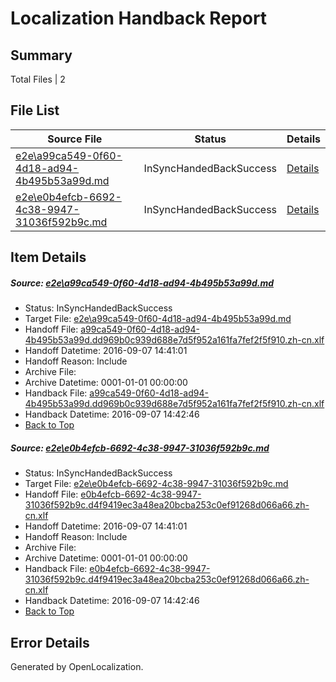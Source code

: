 # <a name='report-top'></a> Localization Handback Report

## Summary
 Total Files | 2

## File List
 Source File | Status | Details 
 ----------- | ------ | ------- 
 [e2e\a99ca549-0f60-4d18-ad94-4b495b53a99d.md](https://github.com/OpenLocalizationTestOrg/ol-test0/blob/ec2bbf4505635998afb0cd1e0c8c5e9d8c9ae6e5/e2e/a99ca549-0f60-4d18-ad94-4b495b53a99d.md) | InSyncHandedBackSuccess | [Details](#5986c3e50e46b05dcd0ef5e52416a4c73defaa5f1)
 [e2e\e0b4efcb-6692-4c38-9947-31036f592b9c.md](https://github.com/OpenLocalizationTestOrg/ol-test0/blob/ec2bbf4505635998afb0cd1e0c8c5e9d8c9ae6e5/e2e/e0b4efcb-6692-4c38-9947-31036f592b9c.md) | InSyncHandedBackSuccess | [Details](#39d40511d9f05547f397ec07b14c9d1f889f9a8b2)

## Item Details
##### <a name='5986c3e50e46b05dcd0ef5e52416a4c73defaa5f1'></a> Source: [e2e\a99ca549-0f60-4d18-ad94-4b495b53a99d.md](https://github.com/OpenLocalizationTestOrg/ol-test0/blob/ec2bbf4505635998afb0cd1e0c8c5e9d8c9ae6e5/e2e/a99ca549-0f60-4d18-ad94-4b495b53a99d.md)
* Status: InSyncHandedBackSuccess
* Target File: [e2e\a99ca549-0f60-4d18-ad94-4b495b53a99d.md](https://github.com/OpenLocalizationTestOrg/ol-test0-zhcn/blob/49e2043d599953c9415efb900aa701a2ddbcd589/e2e/a99ca549-0f60-4d18-ad94-4b495b53a99d.md)
* Handoff File: [a99ca549-0f60-4d18-ad94-4b495b53a99d.dd969b0c939d688e7d5f952a161fa7fef2f5f910.zh-cn.xlf](https://github.com/OpenLocalizationTestOrg/ol-test0-handoff/blob/ad096d13c91ec0a696b3d567dd8b6b006d16ff0a/ol-handoff/OpenLocalizationTestOrg/ol-test0-zhcn/yuwzho/ht/a99ca549-0f60-4d18-ad94-4b495b53a99d.dd969b0c939d688e7d5f952a161fa7fef2f5f910.zh-cn.xlf)
* Handoff Datetime: 2016-09-07 14:41:01
* Handoff Reason: Include
* Archive File: 
* Archive Datetime: 0001-01-01 00:00:00
* Handback File: [a99ca549-0f60-4d18-ad94-4b495b53a99d.dd969b0c939d688e7d5f952a161fa7fef2f5f910.zh-cn.xlf](https://github.com/OpenLocalizationTestOrg/ol-test0-handback/blob/a699e639c43dab6b0b7ddd1d52399295d5915ff1/ol-handback/OpenLocalizationTestOrg/ol-test0-zhcn/yuwzho/ht/a99ca549-0f60-4d18-ad94-4b495b53a99d.dd969b0c939d688e7d5f952a161fa7fef2f5f910.zh-cn.xlf)
* Handback Datetime: 2016-09-07 14:42:46
* [Back to Top](#report-top)

##### <a name='39d40511d9f05547f397ec07b14c9d1f889f9a8b2'></a> Source: [e2e\e0b4efcb-6692-4c38-9947-31036f592b9c.md](https://github.com/OpenLocalizationTestOrg/ol-test0/blob/ec2bbf4505635998afb0cd1e0c8c5e9d8c9ae6e5/e2e/e0b4efcb-6692-4c38-9947-31036f592b9c.md)
* Status: InSyncHandedBackSuccess
* Target File: [e2e\e0b4efcb-6692-4c38-9947-31036f592b9c.md](https://github.com/OpenLocalizationTestOrg/ol-test0-zhcn/blob/49e2043d599953c9415efb900aa701a2ddbcd589/e2e/e0b4efcb-6692-4c38-9947-31036f592b9c.md)
* Handoff File: [e0b4efcb-6692-4c38-9947-31036f592b9c.d4f9419ec3a48ea20bcba253c0ef91268d066a66.zh-cn.xlf](https://github.com/OpenLocalizationTestOrg/ol-test0-handoff/blob/ad096d13c91ec0a696b3d567dd8b6b006d16ff0a/ol-handoff/OpenLocalizationTestOrg/ol-test0-zhcn/yuwzho/ht/e0b4efcb-6692-4c38-9947-31036f592b9c.d4f9419ec3a48ea20bcba253c0ef91268d066a66.zh-cn.xlf)
* Handoff Datetime: 2016-09-07 14:41:01
* Handoff Reason: Include
* Archive File: 
* Archive Datetime: 0001-01-01 00:00:00
* Handback File: [e0b4efcb-6692-4c38-9947-31036f592b9c.d4f9419ec3a48ea20bcba253c0ef91268d066a66.zh-cn.xlf](https://github.com/OpenLocalizationTestOrg/ol-test0-handback/blob/a699e639c43dab6b0b7ddd1d52399295d5915ff1/ol-handback/OpenLocalizationTestOrg/ol-test0-zhcn/yuwzho/ht/e0b4efcb-6692-4c38-9947-31036f592b9c.d4f9419ec3a48ea20bcba253c0ef91268d066a66.zh-cn.xlf)
* Handback Datetime: 2016-09-07 14:42:46
* [Back to Top](#report-top)


## Error Details

Generated by OpenLocalization.
